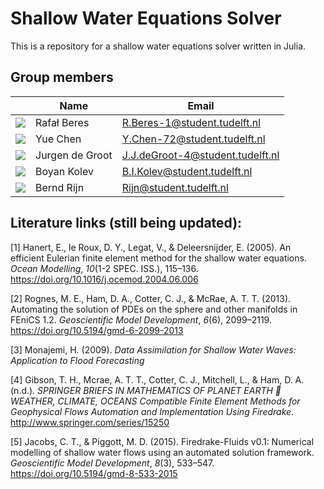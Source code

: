 # Shallow Water Equations Solver

This is a repository for a shallow water equations solver written in Julia. 

## Group members 

|  | Name | Email |
|---|---|---|
| ![](https://eu.ui-avatars.com/api/?name=RB&length=4&size=50&color=DDD&background=777&font-size=0.325) |   Rafał Beres   | R.Beres-1@student.tudelft.nl |
| ![](https://eu.ui-avatars.com/api/?name=YC&length=4&size=50&color=DDD&background=777&font-size=0.325) |   Yue Chen | Y.Chen-72@student.tudelft.nl |
| ![](https://eu.ui-avatars.com/api/?name=JG&length=4&size=50&color=DDD&background=777&font-size=0.325) |   Jurgen de Groot   | J.J.deGroot-4@student.tudelft.nl |
| ![](https://eu.ui-avatars.com/api/?name=BK&length=4&size=50&color=DDD&background=777&font-size=0.325) |   Boyan Kolev  | B.I.Kolev@student.tudelft.nl |
| ![](https://eu.ui-avatars.com/api/?name=BR&length=4&size=50&color=DDD&background=777&font-size=0.325) |   Bernd Rijn   | Rijn@student.tudelft.nl |

## Literature links (still being updated):
<a id="1">[1]</a> Hanert, E., le Roux, D. Y., Legat, V., &#38; Deleersnijder, E. (2005). An efficient Eulerian finite element method for the shallow water equations. <i>Ocean Modelling</i>, <i>10</i>(1-2 SPEC. ISS.), 115–136. https://doi.org/10.1016/j.ocemod.2004.06.006 

<a id="2">[2]</a> Rognes, M. E., Ham, D. A., Cotter, C. J., &#38; McRae, A. T. T. (2013). Automating the solution of PDEs on the sphere and other manifolds in FEniCS 1.2. <i>Geoscientific Model Development</i>, <i>6</i>(6), 2099–2119. https://doi.org/10.5194/gmd-6-2099-2013

<a id="3">[3]</a> Monajemi, H. (2009). <i>Data Assimilation for Shallow Water Waves: Application to Flood Forecasting</i>

<a id="4">[4]</a> Gibson, T. H., Mcrae, A. T. T., Cotter, C. J., Mitchell, L., &#38; Ham, D. A. (n.d.). <i>SPRINGER BRIEFS IN MATHEMATICS OF PLANET EARTH  WEATHER, CLIMATE, OCEANS Compatible Finite Element Methods for Geophysical Flows Automation and Implementation Using Firedrake</i>. http://www.springer.com/series/15250

<a id="5">[5]</a> Jacobs, C. T., &#38; Piggott, M. D. (2015). Firedrake-Fluids v0.1: Numerical modelling of shallow water flows using an automated solution framework. <i>Geoscientific Model Development</i>, <i>8</i>(3), 533–547. https://doi.org/10.5194/gmd-8-533-2015</div>


